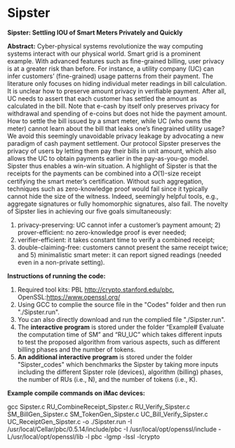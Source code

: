 # Sipster
**Sipster: Settling IOU of Smart Meters Privately and Quickly**


**Abstract:**
Cyber-physical systems revolutionize the way computing systems
interact with our physical world. Smart grid is a prominent example.
With advanced features such as fine-grained billing, user privacy
is at a greater risk than before. For instance, a utility company
(UC) can infer customers’ (fine-grained) usage patterns from their
payment. The literature only focuses on hiding individual meter
readings in bill calculation. It is unclear how to preserve amount
privacy in verifiable payment. After all, UC needs to assert that
each customer has settled the amount as calculated in the bill. Note
that e-cash by itself only preserves privacy for withdrawal and
spending of e-coins but does not hide the payment amount.
How to settle the bill issued by a smart meter, while UC (who
owns the meter) cannot learn about the bill that leaks one’s finegrained
utility usage?We avoid this seemingly unavoidable privacy
leakage by advocating a new paradigm of cash payment settlement.
Our protocol Sipster preserves the privacy of users by letting them
pay their bills in unit amount, which also allows the UC to obtain
payments earlier in the pay-as-you-go model. Sipster thus enables a
win-win situation. A highlight of Sipster is that the receipts for the
payments can be combined into a 𝑂(1)-size receipt certifying the
smart meter’s certification. Without such aggregation, techniques
such as zero-knowledge proof would fail since it typically cannot
hide the size of the witness. Indeed, seemingly helpful tools, e.g.,
aggregate signatures or fully homomorphic signatures, also fail.
The novelty of Sipster lies in achieving our five goals simultaneously:
1) privacy-preserving: UC cannot infer a customer’s payment
amount; 2) prover-efficient: no zero-knowledge proof is ever needed;
3) verifier-efficient: it takes constant time to verify a combined receipt;
4) double-claiming-free: customers cannot present the same
receipt twice; and 5) minimalistic smart meter: it can report signed
readings (needed even in a non-private setting).

**Instructions of running the code:**
1. Required tool kits: PBL http://crypto.stanford.edu/pbc, OpenSSL:https://www.openssl.org/
2. Using GCC to complie the source file in the "Codes" folder and then run "./Sipster.run".
3. You can also directly download and run the complied file "./Sipster.run".
4. The **interactive program** is stored under the folder “Example# Evaluate the computation time of SM” and “RU_UC” which takes different inputs to test the proposed algorithm from various aspects, such as different billing phases and the number of tokens. 
5. **An additional interactive program** is stored under the folder "Sipster_codes" which benchmarks the Sipster by taking more inputs including the different Sipster role (devices), algorithm (billing) phases, the number of RUs (i.e., N), and the number of tokens (i.e., K). 

**Example compile commands on iMac devices:**

gcc  Sipster.c RU_CombineReceipt_Sipster.c RU_Verify_Sipster.c SM_BillGen_Sipster.c SM_TokenGen_Sipster.c UC_Bill_Verify_Sipster.c UC_ReceiptGen_Sipster.c -o ./Sipster.run -I /usr/local/Cellar/pbc/0.5.14/include/pbc -I /usr/local/opt/openssl/include -L/usr/local/opt/openssl/lib  -l pbc -lgmp -lssl -lcrypto 

